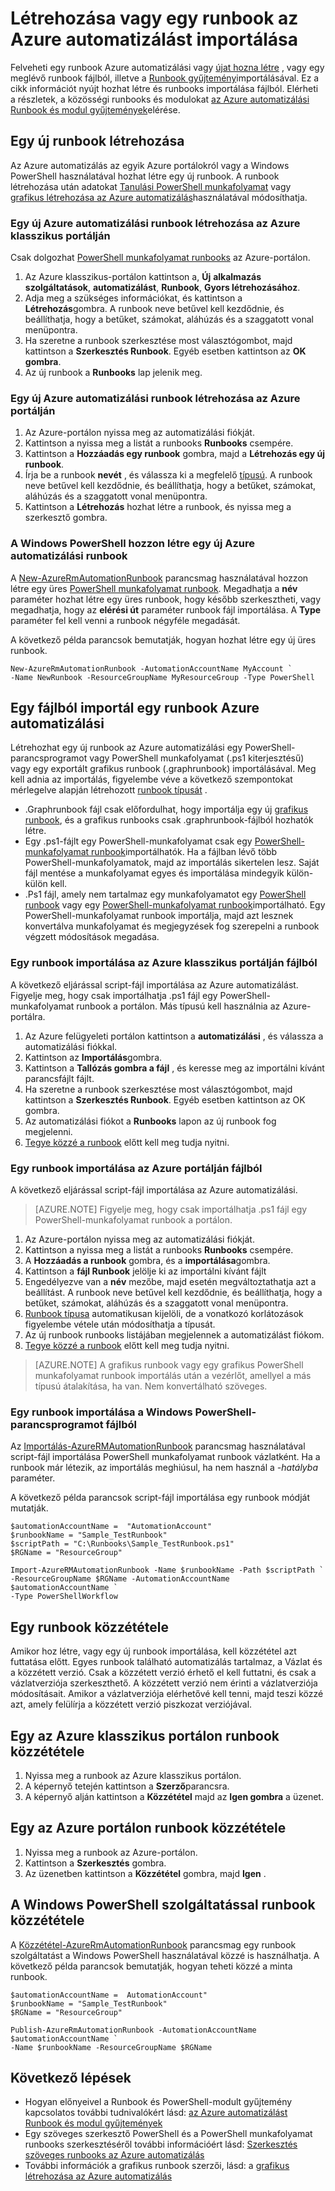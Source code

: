 <properties
    pageTitle="Létrehozása vagy egy runbook az Azure automatizálás importálása"
    description="Ez a cikk ismerteti, hogyan hozzon létre egy új runbook Azure automatizálási vagy fájlból való importálásához."
    services="automation"
    documentationCenter=""
    authors="mgoedtel"
    manager="jwhit"
    editor="tysonn" />
<tags
    ms.service="automation"
    ms.devlang="na"
    ms.topic="article"
    ms.tgt_pltfrm="na"
    ms.workload="infrastructure-services"
    ms.date="09/12/2016"
    ms.author="magoedte;bwren" />

# <a name="creating-or-importing-a-runbook-in-azure-automation"></a>Létrehozása vagy egy runbook az Azure automatizálást importálása

Felveheti egy runbook Azure automatizálási vagy [újat hozna létre](#creating-a-new-runbook) , vagy egy meglévő runbook fájlból, illetve a [Runbook gyűjtemény](automation-runbook-gallery.md)importálásával. Ez a cikk információt nyújt hozhat létre és runbooks importálása fájlból.  Elérheti a részletek, a közösségi runbooks és modulokat [az Azure automatizálási Runbook és modul gyűjtemények](automation-runbook-gallery.md)elérése.

## <a name="creating-a-new-runbook"></a>Egy új runbook létrehozása

Az Azure automatizálás az egyik Azure portálokról vagy a Windows PowerShell használatával hozhat létre egy új runbook. A runbook létrehozása után adatokat [Tanulási PowerShell munkafolyamat](automation-powershell-workflow.md) vagy [grafikus létrehozása az Azure automatizálás](automation-graphical-authoring-intro.md)használatával módosíthatja.

### <a name="to-create-a-new-azure-automation-runbook-with-the-azure-classic-portal"></a>Egy új Azure automatizálási runbook létrehozása az Azure klasszikus portálján

Csak dolgozhat [PowerShell munkafolyamat runbooks](automation-runbook-types.md#powershell-workflow-runbooks) az Azure-portálon.

1. Az Azure klasszikus-portálon kattintson a, **Új** **alkalmazás szolgáltatások**, **automatizálást**, **Runbook**, **Gyors létrehozásához**.
2. Adja meg a szükséges információkat, és kattintson a **Létrehozás**gombra. A runbook neve betűvel kell kezdődnie, és beállíthatja, hogy a betűket, számokat, aláhúzás és a szaggatott vonal menüpontra.
3. Ha szeretne a runbook szerkesztése most választógombot, majd kattintson a **Szerkesztés Runbook**. Egyéb esetben kattintson az **OK gombra**.
4. Az új runbook a **Runbooks** lap jelenik meg.


### <a name="to-create-a-new-azure-automation-runbook-with-the-azure-portal"></a>Egy új Azure automatizálási runbook létrehozása az Azure portálján

1. Az Azure-portálon nyissa meg az automatizálási fiókját.
2. Kattintson a nyissa meg a listát a runbooks **Runbooks** csempére.
3. Kattintson a **Hozzáadás egy runbook** gombra, majd a **Létrehozás egy új runbook**.
2. Írja be a runbook **nevét** , és válassza ki a megfelelő [típusú](automation-runbook-types.md). A runbook neve betűvel kell kezdődnie, és beállíthatja, hogy a betűket, számokat, aláhúzás és a szaggatott vonal menüpontra.
3. Kattintson a **Létrehozás** hozhat létre a runbook, és nyissa meg a szerkesztő gombra.


### <a name="to-create-a-new-azure-automation-runbook-with-windows-powershell"></a>A Windows PowerShell hozzon létre egy új Azure automatizálási runbook

A [New-AzureRmAutomationRunbook](https://msdn.microsoft.com/library/mt619376.aspx) parancsmag használatával hozzon létre egy üres [PowerShell munkafolyamat runbook](automation-runbook-types.md#powershell-workflow-runbooks). Megadhatja a **név** paraméter hozhat létre egy üres runbook, hogy később szerkesztheti, vagy megadhatja, hogy az **elérési út** paraméter runbook fájl importálása. A **Type** paraméter fel kell venni a runbook négyféle megadását.

A következő példa parancsok bemutatják, hogyan hozhat létre egy új üres runbook.

    New-AzureRmAutomationRunbook -AutomationAccountName MyAccount `
    -Name NewRunbook -ResourceGroupName MyResourceGroup -Type PowerShell

## <a name="importing-a-runbook-from-a-file-into-azure-automation"></a>Egy fájlból importál egy runbook Azure automatizálási

Létrehozhat egy új runbook az Azure automatizálási egy PowerShell-parancsprogramot vagy PowerShell munkafolyamat (.ps1 kiterjesztésű) vagy egy exportált grafikus runbook (.graphrunbook) importálásával.  Meg kell adnia az importálás, figyelembe véve a következő szempontokat mérlegelve alapján létrehozott [runbook típusát](automation-runbook-types.md) .

- .Graphrunbook fájl csak előfordulhat, hogy importálja egy új [grafikus runbook](automation-runbook-types.md#graphical-runbooks), és a grafikus runbooks csak .graphrunbook-fájlból hozhatók létre.
- Egy .ps1-fájlt egy PowerShell-munkafolyamat csak egy [PowerShell-munkafolyamat runbook](automation-runbook-types.md#powershell-workflow-runbooks)importálhatók.  Ha a fájlban lévő több PowerShell-munkafolyamatok, majd az importálás sikertelen lesz. Saját fájl mentése a munkafolyamat egyes és importálása mindegyik külön-külön kell.
- .Ps1 fájl, amely nem tartalmaz egy munkafolyamatot egy [PowerShell runbook](automation-runbook-types.md#powershell-runbooks) vagy egy [PowerShell-munkafolyamat runbook](automation-runbook-types.md#powershell-workflow-runbooks)importálható.  Egy PowerShell-munkafolyamat runbook importálja, majd azt lesznek konvertálva munkafolyamat és megjegyzések fog szerepelni a runbook végzett módosítások megadása.

### <a name="to-import-a-runbook-from-a-file-with-the-azure-classic-portal"></a>Egy runbook importálása az Azure klasszikus portálján fájlból
A következő eljárással script-fájl importálása az Azure automatizálást.  Figyelje meg, hogy csak importálhatja .ps1 fájl egy PowerShell-munkafolyamat runbook a portálon.  Más típusú kell használnia az Azure-portálra.

1. Az Azure felügyeleti portálon kattintson a **automatizálási** , és válassza a automatizálási fiókkal.
2. Kattintson az **Importálás**gombra.
3. Kattintson a **Tallózás gombra a fájl** , és keresse meg az importálni kívánt parancsfájlt fájlt.
4. Ha szeretne a runbook szerkesztése most választógombot, majd kattintson a **Szerkesztés Runbook**. Egyéb esetben kattintson az OK gombra.
5. Az automatizálási fiókot a **Runbooks** lapon az új runbook fog megjelenni.
6. [Tegye közzé a runbook](#publishing-a-runbook) előtt kell meg tudja nyitni.


### <a name="to-import-a-runbook-from-a-file-with-the-azure-portal"></a>Egy runbook importálása az Azure portálján fájlból
A következő eljárással script-fájl importálása az Azure automatizálási.  

>[AZURE.NOTE] Figyelje meg, hogy csak importálhatja .ps1 fájl egy PowerShell-munkafolyamat runbook a portálon.

1. Az Azure-portálon nyissa meg az automatizálási fiókját.
2. Kattintson a nyissa meg a listát a runbooks **Runbooks** csempére.
3. A **Hozzáadás a runbook** gombra, és a **importálása**gombra.
4. Kattintson a **fájl Runbook** jelölje ki az importálni kívánt fájlt
2. Engedélyezve van a **név** mezőbe, majd esetén megváltoztathatja azt a beállítást.  A runbook neve betűvel kell kezdődnie, és beállíthatja, hogy a betűket, számokat, aláhúzás és a szaggatott vonal menüpontra.
3. [Runbook típusa](automation-runbook-types.md) automatikusan kijelöli, de a vonatkozó korlátozások figyelembe vétele után módosíthatja a típusát. 
3. Az új runbook runbooks listájában megjelennek a automatizálást fiókom.
4. [Tegye közzé a runbook](#publishing-a-runbook) előtt kell meg tudja nyitni.

>[AZURE.NOTE] A grafikus runbook vagy egy grafikus PowerShell munkafolyamat runbook importálás után a vezérlőt, amellyel a más típusú átalakítása, ha van. Nem konvertálható szöveges.

### <a name="to-import-a-runbook-from-a-script-file-with-windows-powershell"></a>Egy runbook importálása a Windows PowerShell-parancsprogramot fájlból

Az [Importálás-AzureRMAutomationRunbook](https://msdn.microsoft.com/library/mt603735.aspx) parancsmag használatával script-fájl importálása PowerShell munkafolyamat runbook vázlatként. Ha a runbook már létezik, az importálás meghiúsul, ha nem használ a *-hatályba* paraméter. 

A következő példa parancsok script-fájl importálása egy runbook módját mutatják.

    $automationAccountName =  "AutomationAccount"
    $runbookName = "Sample_TestRunbook"
    $scriptPath = "C:\Runbooks\Sample_TestRunbook.ps1"
    $RGName = "ResourceGroup"

    Import-AzureRMAutomationRunbook -Name $runbookName -Path $scriptPath `
    -ResourceGroupName $RGName -AutomationAccountName $automationAccountName `
    -Type PowerShellWorkflow 


## <a name="publishing-a-runbook"></a>Egy runbook közzététele

Amikor hoz létre, vagy egy új runbook importálása, kell közzététel azt futtatása előtt.  Egyes runbook található automatizálás tartalmaz, a Vázlat és a közzétett verzió. Csak a közzétett verzió érhető el kell futtatni, és csak a vázlatverziója szerkeszthető. A közzétett verzió nem érinti a vázlatverziója módosításait. Amikor a vázlatverziója elérhetővé kell tenni, majd teszi közzé azt, amely felülírja a közzétett verzió piszkozat verziójával.

## <a name="to-publish-a-runbook-using-the-azure-classic-portal"></a>Egy az Azure klasszikus portálon runbook közzététele

1. Nyissa meg a runbook az Azure klasszikus portálon.
1. A képernyő tetején kattintson a **Szerző**parancsra.
1. A képernyő alján kattintson a **Közzététel** majd az **Igen gombra** a üzenet.

## <a name="to-publish-a-runbook-using-the-azure-portal"></a>Egy az Azure portálon runbook közzététele

1. Nyissa meg a runbook az Azure-portálon.
1. Kattintson a **Szerkesztés** gombra.
1. Az üzenetben kattintson a **Közzététel** gombra, majd **Igen** .


## <a name="to-publish-a-runbook-using-windows-powershell"></a>A Windows PowerShell szolgáltatással runbook közzététele

A [Közzététel-AzureRmAutomationRunbook](https://msdn.microsoft.com/library/mt603705.aspx) parancsmag egy runbook szolgáltatást a Windows PowerShell használatával közzé is használhatja. A következő példa parancsok bemutatják, hogyan teheti közzé a minta runbook.

    $automationAccountName =  AutomationAccount"
    $runbookName = "Sample_TestRunbook"
    $RGName = "ResourceGroup"

    Publish-AzureRmAutomationRunbook -AutomationAccountName $automationAccountName `
    -Name $runbookName -ResourceGroupName $RGName


## <a name="next-steps"></a>Következő lépések
- Hogyan előnyeivel a Runbook és PowerShell-modult gyűjtemény kapcsolatos további tudnivalókért lásd: [az Azure automatizálást Runbook és modul gyűjtemények](automation-runbook-gallery.md)
- Egy szöveges szerkesztő PowerShell és a PowerShell munkafolyamat runbooks szerkesztéséről további információért lásd: [Szerkesztés szöveges runbooks az Azure automatizálás](automation-edit-textual-runbook.md)
- További információk a grafikus runbook szerzői, lásd: a [grafikus létrehozása az Azure automatizálás](automation-graphical-authoring-intro.md)
